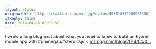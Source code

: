 ```yaml
---
layout: status
originalUrl: 'https://twitter.com/marcgg/status/453818582900932608'
isReply: false
date: 2014-04-09 08:55:56
---
```


I wrote a long blog post about what you need to know to build an hybrid mobile app with #phonegap/#steroidsjs ~ [marcgg.com/blog/2014/04/0…](http://marcgg.com/blog/2014/04/09/phonegap-steroids-hybrid-native-app-tips/)

